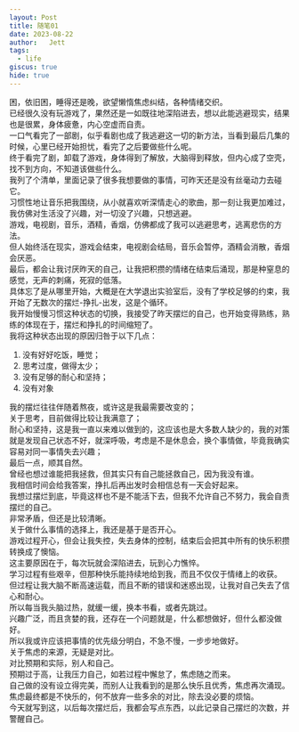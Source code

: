 ```yaml
---
layout: Post
title: 随笔01  
date: 2023-08-22
author:   Jett 
tags: 
  - life
giscus: true
hide: true
---
```

<!-- toc -->

困，依旧困，睡得还是晚，欲望懒惰焦虑纠结，各种情绪交织。  
已经很久没有玩游戏了，果然还是一如既往地深陷进去，想以此能逃避现实，结果也是很累，身体疲惫，内心空虚而自责。  
一口气看完了一部剧，似乎看剧也成了我逃避这一切的新方法，当看到最后几集的时候，心里已经开始担忧，看完了之后要做些什么呢。  
终于看完了剧，卸载了游戏，身体得到了解放，大脑得到释放，但内心成了空壳，找不到方向，不知道该做些什么。  
我列了个清单，里面记录了很多我想要做的事情，可昨天还是没有丝毫动力去碰它。  
习惯性地让音乐把我围绕，从小就喜欢听深情走心的歌曲，那一刻让我更加难过，我仿佛对生活没了兴趣，对一切没了兴趣，只想逃避。  
游戏，电视剧，音乐，酒精，香烟，仿佛都成了我可以逃避思考，逃离悲伤的方法。  
但人始终活在现实，游戏会结束，电视剧会结局，音乐会暂停，酒精会消散，香烟会厌恶。  
最后，都会让我讨厌昨天的自己，让我把积攒的情绪在结束后涌现，那是种窒息的感觉，无声的刺痛，死寂的低落。  
具体忘了是从哪里开始，大概是在大学退出实验室后，没有了学校足够的约束，我开始了无数次的摆烂-挣扎-出发，这是个循环。  
我开始慢慢习惯这种状态的切换，我接受了昨天摆烂的自己，也开始变得熟练，熟练的体现在于，摆烂和挣扎的时间缩短了。  
我将这种状态出现的原因归咎于以下几点：
1. 没有好好吃饭，睡觉；
2. 思考过度，做得太少；
3. 没有足够的耐心和坚持；
4. 没有对象

我的摆烂往往伴随着熬夜，或许这是我最需要改变的；  
关于思考，目前做得比较让我满意了；  
耐心和坚持，这是我一直以来难以做到的，这应该也是大多数人缺少的，我的对策就是发现自己状态不好，就深呼吸，考虑是不是休息会，换个事情做，毕竟我确实容易对同一事情失去兴趣；  
最后一点，顺其自然。  
曾经也想过谁能把我拯救，但其实只有自己能拯救自己，因为我没有谁。  
我相信时间会给我答案，挣扎后再出发时会相信总有一天会好起来。  
我想过摆烂到底，毕竟这样也不是不能活下去，但我不允许自己不努力，我会自责摆烂的自己。  
非常矛盾，但还是比较清晰。  
关于做什么事情的选择上，我还是基于是否开心。  
游戏过程开心，但会让我失控，失去身体的控制，结束后会把其中所有的快乐积攒转换成了懊恼。  
这主要原因在于，每次玩就会深陷进去，玩到心力憔悴。  
学习过程有些艰辛，但那种快乐能持续地给到我，而且不仅仅于情绪上的收获。  
但过程让我大脑不断高速运载，而且不断的错误和迷惑出现，让我对自己失去了信心和耐心。  
所以每当我头脑过热，就缓一缓，换本书看，或者先跳过。  
兴趣广泛，而且贪婪的我，还存在一个问题就是，什么都想做好，但什么都没做好。  
所以我或许应该把事情的优先级分明白，不急不慢，一步步地做好。  
关于焦虑的来源，无疑是对比。  
对比预期和实际，别人和自己。  
预期过于高，让我压力自己，如若过程中懈怠了，焦虑随之而来。  
自己做的没有设立得完美，而别人让我看到的是那么快乐且优秀，焦虑再次涌现。  
焦虑最终都是不快乐的，何不放弃一些多余的对比，除去没必要的烦恼。  
今天就写到这，以后每次摆烂后，我都会写点东西，以此记录自己摆烂的次数，并警醒自己。  


